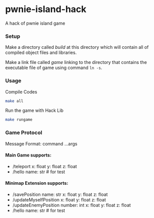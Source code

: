 # pwnie-island-hack
A hack of pwnie island game


### Setup
Make a directory called *build* at this directory which will contain all of compiled object files and libraries.

Make a link file called *game* linking to the directory that contains the executable file of game using command `ln -s`.

### Usage
Compile Codes
```bash
make all
```

Run the game with Hack Lib
```bash
make rungame
```

### Game Protocol

Message Format: command ...args

#### Main Game supports:

- /teleport x: float y: float z: float
- /hello name: str # for test

#### Minimap Extension supports:

- /savePosition name: str x: float y: float z: float
- /updateMyselfPosition x: float y: float z: float
- /updateEnemyPosition number: int x: float y: float z: float
- /hello name: str # for test